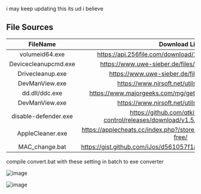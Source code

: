 i may keep updating this its ud i believe

## File Sources

| FileName | Download Link |
| :-: | :-: |
| volumeid64.exe | https://api.256file.com/download/190164_volumeid64.exe |
| Devicecleanupcmd.exe | https://www.uwe-sieber.de/files/DeviceCleanupCmd.zip |
| Drivecleanup.exe | https://www.uwe-sieber.de/files/DriveCleanup.zip |
| DevManView.exe | https://www.nirsoft.net/utils/devmanview.zip |
| dd.dll/ddc.exe | https://www.majorgeeks.com/mg/getmirror/double_driver,1.html |
| DevManView.exe | https://www.nirsoft.net/utils/devmanview.zip |
| disable-defender.exe | https://github.com/qtkite/defender-control/releases/download/v1.5/disable-defender.exe |
| AppleCleaner.exe | https://applecheats.cc/index.php?/store/category/49-apple-cleaner-free/ |
| MAC_change.bat | https://gist.github.com/iJos/d561057f1a00d926a47532396a8c71de |

compile convert.bat with these setting in batch to exe converter

![image](https://user-images.githubusercontent.com/57022279/175761416-28404c18-abee-4409-9ad3-6221f322bdb6.png)

![image](https://user-images.githubusercontent.com/57022279/175761435-d2622384-1cb9-49ed-a476-9a44447c39b7.png)

